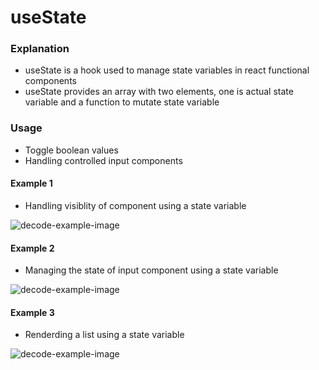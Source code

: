 # useState

### Explanation

- useState is a hook used to manage state variables in react functional components
- useState provides an array with two elements, one is actual state variable and a function to mutate state variable

### Usage

- Toggle boolean values
- Handling controlled input components

#### Example 1

- Handling visiblity of component using a state variable

![decode-example-image](https://i.ibb.co/b6CyJwY/Screenshot-from-2024-03-18-13-59-34.png)

#### Example 2

- Managing the state of input component using a state variable

![decode-example-image](https://i.ibb.co/mXX345d/Screenshot-from-2024-03-18-14-03-56.png)

#### Example 3

- Renderding a list using a state variable

![decode-example-image](https://i.ibb.co/Dz6nQgj/Screenshot-from-2024-03-18-14-08-03.png)
